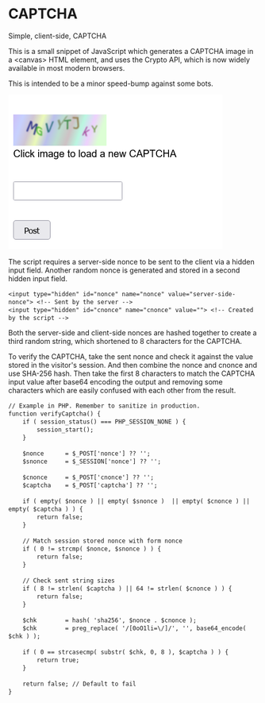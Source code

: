 # CAPTCHA
Simple, client-side, CAPTCHA

This is a small snippet of JavaScript which generates a CAPTCHA image in a \<canvas\> HTML element, and uses the Crypto API, which is now widely available in most modern browsers. 

This is intended to be a minor speed-bump against some bots.

![captcha-form](https://raw.githubusercontent.com/cypnk/CAPTCHA/refs/heads/main/captcha-form.png)

The script requires a server-side nonce to be sent to the client via a hidden input field. Another random nonce is generated and stored in a second hidden input field.
```
<input type="hidden" id="nonce" name="nonce" value="server-side-nonce"> <!-- Sent by the server -->
<input type="hidden" id="cnonce" name="cnonce" value=""> <!-- Created by the script -->
```

Both the server-side and client-side nonces are hashed together to create a third random string, which shortened to 8 characters for the CAPTCHA.

To verify the CAPTCHA, take the sent nonce and check it against the value stored in the visitor's session. And then combine the nonce and cnonce and use SHA-256 hash. Then take the first 8 characters to match the CAPTCHA input value after base64 encoding the output and removing some characters which are easily confused with each other from the result. 
```
// Example in PHP. Remember to sanitize in production.
function verifyCaptcha() {
	if ( session_status() === PHP_SESSION_NONE ) {
		session_start();
	}
	
	$nonce		= $_POST['nonce'] ?? '';
	$snonce		= $_SESSION['nonce'] ?? '';
	
	$cnonce		= $_POST['cnonce'] ?? '';
	$captcha	= $_POST['captcha'] ?? '';
	
	if ( empty( $nonce ) || empty( $snonce )  || empty( $cnonce ) || empty( $captcha ) ) {
		return false;
	}

	// Match session stored nonce with form nonce
	if ( 0 != strcmp( $nonce, $snonce ) ) {
		return false;
	}

	// Check sent string sizes
	if ( 8 != strlen( $captcha ) || 64 != strlen( $cnonce ) ) {
		return false;
	}
	
	$chk		= hash( 'sha256', $nonce . $cnonce );
	$chk		= preg_replace( '/[0oO1li=\/]/', '', base64_encode( $chk ) );
	
	if ( 0 == strcasecmp( substr( $chk, 0, 8 ), $captcha ) ) {
		return true;
	}
	
	return false; // Default to fail
}
```
